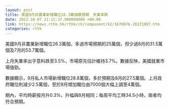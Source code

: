```yaml
---
layout: post
title: 美國9月非農業新增職位26.3萬個勝預期　失業率跌
date: 2022-10-07 21:12:37.000000000 +08:00
link: https://news.rthk.hk/rthk/ch/component/k2/1670076-20221007.htm
categories: rthk
---
```


美國9月非農業新增職位26.3萬個，多過市場預期的25萬個，但少過8月的31.5萬個及7月的53.7萬個。

上月失業率出乎意料跌至3.5%，市場原先估計維持3.7%。數據反映，美國就業市場強勁。

數據顯示，9月私人市場新增職位28.8萬個，多於預期及8月的27.5萬個。上月政府職位則減少2.5萬個，至於8月增加職位由7000個大幅上調至4萬個。

期內，平均時薪按月升0.3%，升幅與8月相同；每周平均工時34.5小時，兩者均符合預期。
